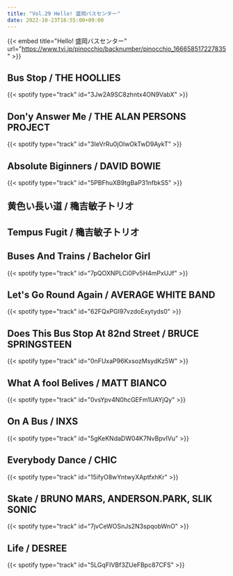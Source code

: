 ```yaml
---
title: "Vol.29 Hello! 盛岡バスセンター"
date: 2022-10-23T16:55:00+09:00
---
```


{{< embed title="Hello! 盛岡バスセンター" url="https://www.tvi.jp/pinocchio/backnumber/pinocchio_166658517227835" >}}

## Bus Stop / THE HOOLLIES
{{< spotify type="track" id="3Jw2A9SC8zhntx4ON9VabX" >}}

## Don'y Answer Me / THE ALAN PERSONS PROJECT
{{< spotify type="track" id="3IeVrRu0jOlwOkTwD9AykT" >}}

## Absolute Biginners / DAVID BOWIE
{{< spotify type="track" id="5PBFhuXB9tgBaP31nfbkS5" >}}

## 黄色い長い道 / 穐吉敏子トリオ

## Tempus Fugit / 穐吉敏子トリオ

## Buses And Trains / Bachelor Girl
{{< spotify type="track" id="7pQOXNPLCi0Pv5H4mPxUJf" >}}

## Let's Go Round Again / AVERAGE WHITE BAND
{{< spotify type="track" id="62FQxPGI97vzdoExytyds0" >}}

## Does This Bus Stop At 82nd Street / BRUCE SPRINGSTEEN
{{< spotify type="track" id="0nFUxaP96KxsozMsydKz5W" >}}

## What A fool Belives / MATT BIANCO
{{< spotify type="track" id="0vsYpv4N0hcGEFm1UAYjQy" >}}

## On A Bus / INXS
{{< spotify type="track" id="5gKeKNdaDW04K7NvBpvIVu" >}}

## Everybody Dance / CHIC
{{< spotify type="track" id="15ifyO8wYntwyXAptfxhKr" >}}

## Skate / BRUNO MARS, ANDERSON.PARK, SLIK SONIC
{{< spotify type="track" id="7jvCeWOSnJs2N3spqobWnO" >}}

## Life / DESREE
{{< spotify type="track" id="5LGqFIVBf3ZUeFBpc87CFS" >}}
